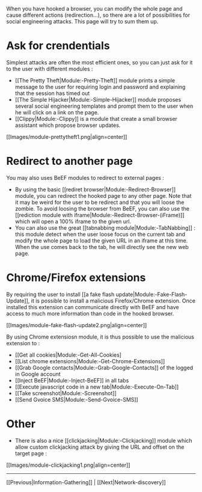 When you have hooked a browser, you can modify the whole page and cause different actions (redirection...), so there are a lot of possibilities for social engineering attacks. This page will try to sum them up.

# Ask for crendentials

Simplest attacks are often the most efficient ones, so you can just ask for it to the user with different modules :

* [[The Pretty Theft|Module:-Pretty-Theft]] module prints a simple message to the user for requiring login and password and explaining that the session has timed out
* [[The Simple Hijacker|Module:-Simple-Hijacker]] module proposes several social engineering templates and prompt them to the user when he will click on a link on the page.
* [[Clippy|Module:-Clippy]] is a module that create a small browser assistant which propose browser updates.

[[Images/module-prettytheft1.png|align=center]]

# Redirect to another page

You may also uses BeEF modules to redirect to external pages :

* By using the basic [[rediret browser|Module:-Redirect-Browser]] module, you can redirect the hooked page to any other page. Note that it may be weird for the user to be redirect and that you will loose the zombie. To avoid loosing the browser from BeEF, you can also use the [[rediction module with iframe|Module:-Redirect-Browser-(iFrame)]] which will open a 100% iframe to the given url.
* You can also use the great [[tabnabbing module|Module:-TabNabbing]] : this module detect when the user loose focus on the current tab and modify the whole page to load the given URL in an iframe at this time. When the use comes back to the tab, he will directly see the new web page.

# Chrome/Firefox extensions

By requiring the user to install [[a fake flash update|Module:-Fake-Flash-Update]], it is possible to install a malicious Firefox/Chrome extension. Once installed this extension can communicate directly with BeEF and have access to much more information than code in the hooked browser.

[[Images/module-fake-flash-update2.png|align=center]]

By using Chrome extensiosn module, it is thus possible to use the malicious extension to :
* [[Get all cookies|Module:-Get-All-Cookies]
* [[List chrome extensions|Module:-Get-Chrome-Extensions]]
* [[Grab Google contacts|Module:-Grab-Google-Contacts]] of the logged in Google account
* [[Inject BeEF|Module:-Inject-BeEF]] in all tabs
* [[Execute javascript code in a new tab|Module:-Execute-On-Tab]]
* [[Take screenshot|Module:-Screenshot]]
* [[Send Gvoice SMS|Module:-Send-Gvoice-SMS]]

# Other

* There is also a nice [[clickjacking|Module:-Clickjacking]] module which allow custom clickjacking attack by giving the URL and  offset on the target page :

[[Images/module-clickjacking1.png|align=center]]

***
[[Previous|Information-Gathering]] | [[Next|Network-discovery]]